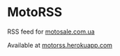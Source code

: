 # MotoRSS

RSS feed for [motosale.com.ua](http://motosale.com.ua)

Available at [motorss.herokuapp.com](http://motorss.herokuapp.com)
